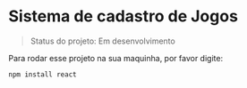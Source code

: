 # Sistema de cadastro de Jogos

>Status do projeto: Em desenvolvimento

Para rodar esse projeto na sua maquinha, por favor digite:

```
npm install react
``` 
